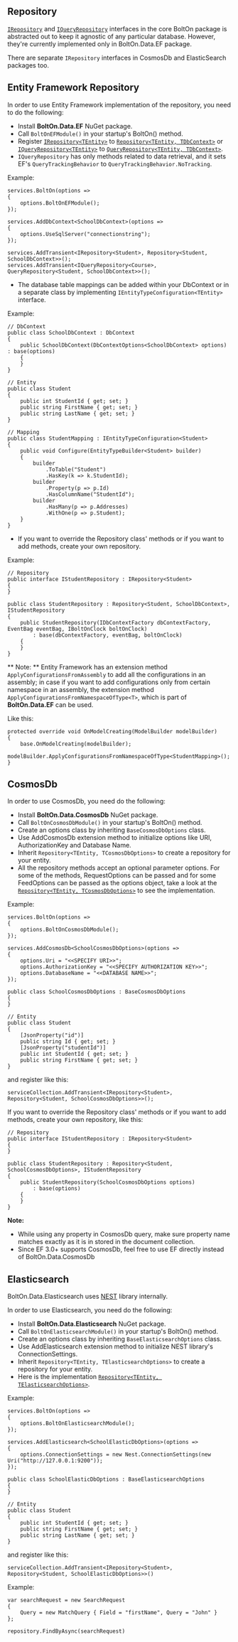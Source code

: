 Repository 
-----------
[`IRepository`](https://github.com/gokulm/BoltOn/blob/master/src/BoltOn/Data/IRepository.cs) and [`IQueryRepository`](https://github.com/gokulm/BoltOn/blob/master/src/BoltOn/Data/IQueryRepository.cs) interfaces in the core BoltOn package is abstracted out to keep it agnostic of any particular database. However, they're currently implemented only in BoltOn.Data.EF package. 

There are separate `IRepository` interfaces in CosmosDb and ElasticSearch packages too.

Entity Framework Repository
---------------------------
In order to use Entity Framework implementation of the repository, you need to do the following:

* Install **BoltOn.Data.EF** NuGet package.
* Call `BoltOnEFModule()` in your startup's BoltOn() method.
* Register [`IRepository<TEntity>`](https://github.com/gokulm/BoltOn/blob/master/src/BoltOn/Data/IRepository.cs) to [`Repository<TEntity, TDbContext>`](https://github.com/gokulm/BoltOn/blob/master/src/BoltOn.Data.EF/Repository.cs) or [`IQueryRepository<TEntity>`](https://github.com/gokulm/BoltOn/blob/master/src/BoltOn/Data/IQueryRepository.cs) to [`QueryRepository<TEntity, TDbContext>`](https://github.com/gokulm/BoltOn/blob/master/src/BoltOn.Data.EF/QueryRepository.cs).
* `IQueryRepository` has only methods related to data retrieval, and it sets EF's `QueryTrackingBehavior` to `QueryTrackingBehavior.NoTracking`.

Example:

	services.BoltOn(options =>
	{
		options.BoltOnEFModule();
	});

	services.AddDbContext<SchoolDbContext>(options =>
	{
		options.UseSqlServer("connectionstring");
	});
	
	services.AddTransient<IRepository<Student>, Repository<Student, SchoolDbContext>>();
	services.AddTransient<IQueryRepository<Course>, QueryRepository<Student, SchoolDbContext>>();

* The database table mappings can be added within your DbContext or in a separate class by implementing `IEntityTypeConfiguration<TEntity>` interface.

Example:

    // DbContext
    public class SchoolDbContext : DbContext
	{
		public SchoolDbContext(DbContextOptions<SchoolDbContext> options) : base(options)
		{
		}
	}

    // Entity
    public class Student 
	{
		public int StudentId { get; set; }
		public string FirstName { get; set; }
		public string LastName { get; set; }
	}

    // Mapping
    public class StudentMapping : IEntityTypeConfiguration<Student>
	{
		public void Configure(EntityTypeBuilder<Student> builder)
		{
			builder
				.ToTable("Student")
				.HasKey(k => k.StudentId);
			builder
				.Property(p => p.Id)
				.HasColumnName("StudentId");
			builder
				.HasMany(p => p.Addresses)
				.WithOne(p => p.Student);
		}
	}

* If you want to override the Repository class' methods or if you want to add methods, create your own repository.

Example:

    // Repository
    public interface IStudentRepository : IRepository<Student>
	{
	}

	public class StudentRepository : Repository<Student, SchoolDbContext>, IStudentRepository
	{
		public StudentRepository(IDbContextFactory dbContextFactory, EventBag eventBag, IBoltOnClock boltOnClock)
			: base(dbContextFactory, eventBag, boltOnClock)
		{
		}
	}

** Note: ** Entity Framework has an extension method `ApplyConfigurationsFromAssembly` to add all the configurations in an assembly; in case if you want to add configurations only from certain namespace in an assembly, the extension method `ApplyConfigurationsFromNamespaceOfType<T>`, which is part of **BoltOn.Data.EF** can be used.

Like this:

	protected override void OnModelCreating(ModelBuilder modelBuilder)
	{
		base.OnModelCreating(modelBuilder);
		modelBuilder.ApplyConfigurationsFromNamespaceOfType<StudentMapping>();
	}

CosmosDb
--------
In order to use CosmosDb, you need do the following:

* Install **BoltOn.Data.CosmosDb** NuGet package.
* Call `BoltOnCosmosDbModule()` in your startup's BoltOn() method.
* Create an options class by inheriting `BaseCosmosDbOptions` class. 
* Use AddCosmosDb extension method to initialize options like URI, AuthorizationKey and Database Name.
* Inherit `Repository<TEntity, TCosmosDbOptions>` to create a repository for your entity.
* All the repository methods accept an optional parameter options. For some of the methods, RequestOptions can be passed and for some FeedOptions can be passed as the options object, take a look at the [`Repository<TEntity, TCosmosDbOptions>`](https://github.com/gokulm/BoltOn/blob/master/src/BoltOn.Data.CosmosDb/Repository.cs) to see the implementation.

Example:

	services.BoltOn(options =>
	{
		options.BoltOnCosmosDbModule();
	});

	services.AddCosmosDb<SchoolCosmosDbOptions>(options =>
	{
		options.Uri = "<<SPECIFY URI>>";
		options.AuthorizationKey = "<<SPECIFY AUTHORIZATION KEY>>";
		options.DatabaseName = "<<DATABASE NAME>>";
	});

	public class SchoolCosmosDbOptions : BaseCosmosDbOptions
    {
    }

	// Entity
	public class Student 
    {
        [JsonProperty("id")]
        public string Id { get; set; }
        [JsonProperty("studentId")]
        public int StudentId { get; set; }
        public string FirstName { get; set; }
    }

and register like this:

	serviceCollection.AddTransient<IRepository<Student>, Repository<Student, SchoolCosmosDbOptions>>();

If you want to override the Repository class' methods or if you want to add methods, create your own repository, like this:

	// Repository
    public interface IStudentRepository : IRepository<Student>
	{
	}

	public class StudentRepository : Repository<Student, SchoolCosmosDbOptions>, IStudentRepository
	{
		public StudentRepository(SchoolCosmosDbOptions options)
			: base(options)
		{
		}
	}

**Note:** 

* While using any property in CosmosDb query, make sure property name matches exactly as it is in stored in the document collection.
* Since EF 3.0+ supports CosmosDb, feel free to use EF directly instead of BoltOn.Data.CosmosDb

Elasticsearch
-------------
BoltOn.Data.Elasticsearch uses [NEST](https://www.nuget.org/packages/NEST/) library internally.

In order to use Elasticsearch, you need do the following:

* Install **BoltOn.Data.Elasticsearch** NuGet package.
* Call `BoltOnElasticsearchModule()` in your startup's BoltOn() method.
* Create an options class by inheriting `BaseElasticsearchOptions` class. 
* Use AddElasticsearch extension method to initialize NEST library's ConnectionSettings.
* Inherit `Repository<TEntity, TElasticsearchOptions>` to create a repository for your entity.
* Here is the implementation [`Repository<TEntity, TElasticsearchOptions>`](https://github.com/gokulm/BoltOn/blob/master/src/BoltOn.Data.Elasticsearch/Repository.cs).

Example:

	services.BoltOn(options =>
	{
		options.BoltOnElasticsearchModule();
	});

	services.AddElasticsearch<SchoolElasticDbOptions>(options =>
	{
		options.ConnectionSettings = new Nest.ConnectionSettings(new Uri("http://127.0.0.1:9200"));
	});

	public class SchoolElasticDbOptions : BaseElasticsearchOptions
    {
    }

	// Entity
    public class Student 
	{
		public int StudentId { get; set; }
		public string FirstName { get; set; }
		public string LastName { get; set; }
	}

and register like this:

	serviceCollection.AddTransient<IRepository<Student>, Repository<Student, SchoolElasticDbOptions>>()

Example:

	var searchRequest = new SearchRequest
	{
		Query = new MatchQuery { Field = "firstName", Query = "John" }
	};

	repository.FindByAsync(searchRequest)
